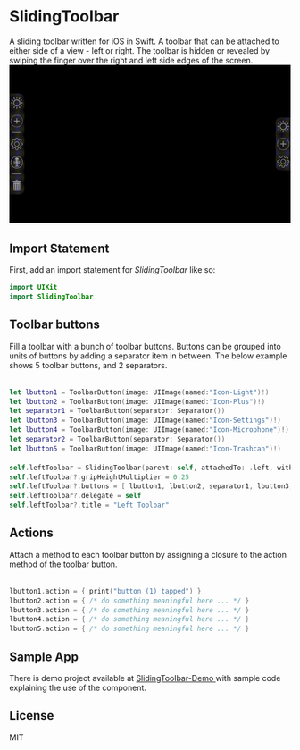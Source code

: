 # SlidingToolbar
A sliding toolbar written for iOS in Swift. A toolbar that can be attached to either side of a view - left or right.  The toolbar is hidden or revealed by swiping the finger over the right and left side edges of the screen.  
![sliding tollbar looks like this](https://github.com/hakkabon/Assets/blob/master/slidetoolbar.gif)


## Import Statement
First, add an import statement for *SlidingToolbar* like so:

```swift
import UIKit
import SlidingToolbar
```

## Toolbar buttons
Fill a toolbar with a bunch of toolbar buttons. Buttons can be grouped into units of buttons by adding a separator item in between.  The below example shows 5 toolbar buttons, and 2 separators.

```swift

let lbutton1 = ToolbarButton(image: UIImage(named:"Icon-Light")!)
let lbutton2 = ToolbarButton(image: UIImage(named:"Icon-Plus")!)
let separator1 = ToolbarButton(separator: Separator())
let lbutton3 = ToolbarButton(image: UIImage(named:"Icon-Settings")!)
let lbutton4 = ToolbarButton(image: UIImage(named:"Icon-Microphone")!)
let separator2 = ToolbarButton(separator: Separator())
let lbutton5 = ToolbarButton(image: UIImage(named:"Icon-Trashcan")!)

self.leftToolbar = SlidingToolbar(parent: self, attachedTo: .left, withOffsets: [0.1, 1])
self.leftToolbar?.gripHeightMultiplier = 0.25
self.leftToolbar?.buttons = [ lbutton1, lbutton2, separator1, lbutton3, lbutton4, separator2, lbutton5 ]
self.leftToolbar?.delegate = self
self.leftToolbar?.title = "Left Toolbar"

```
## Actions 
Attach a method to each toolbar button by assigning a closure to the action method of the toolbar button.

```swift

lbutton1.action = { print("button (1) tapped") }
lbutton2.action = { /* do something meaningful here ... */ }
lbutton3.action = { /* do something meaningful here ... */ }
lbutton4.action = { /* do something meaningful here ... */ }
lbutton5.action = { /* do something meaningful here ... */ }

```
## Sample App
There is demo project available at [SlidingToolbar-Demo ](https://github.com/hakkabon/SlidingToolbar-Demo)  with sample code explaining the use of the component.  

## License
MIT
